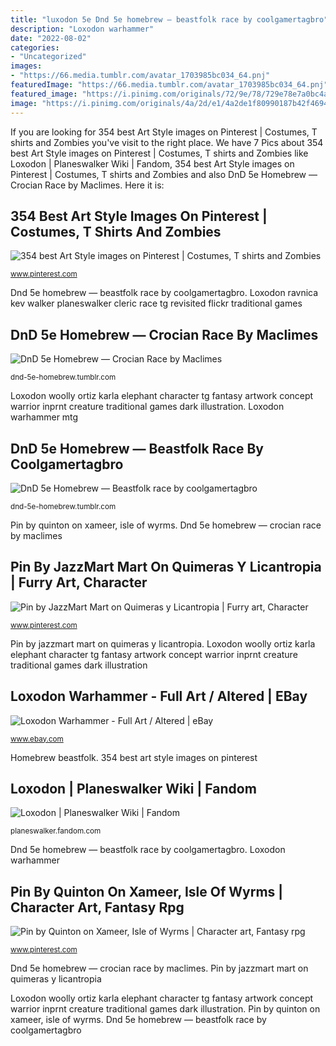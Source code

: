 ```yaml
---
title: "luxodon 5e Dnd 5e homebrew — beastfolk race by coolgamertagbro"
description: "Loxodon warhammer"
date: "2022-08-02"
categories:
- "Uncategorized"
images:
- "https://66.media.tumblr.com/avatar_1703985bc034_64.pnj"
featuredImage: "https://66.media.tumblr.com/avatar_1703985bc034_64.pnj"
featured_image: "https://i.pinimg.com/originals/72/9e/78/729e78e7a0bc4af5782b547c32b70fe8.png"
image: "https://i.pinimg.com/originals/4a/2d/e1/4a2de1f80990187b42f46949b8c25c99.jpg"
---
```


If you are looking for 354 best Art Style images on Pinterest | Costumes, T shirts and Zombies you've visit to the right place. We have 7 Pics about 354 best Art Style images on Pinterest | Costumes, T shirts and Zombies like Loxodon | Planeswalker Wiki | Fandom, 354 best Art Style images on Pinterest | Costumes, T shirts and Zombies and also DnD 5e Homebrew — Crocian Race by Maclimes. Here it is:

## 354 Best Art Style Images On Pinterest | Costumes, T Shirts And Zombies

![354 best Art Style images on Pinterest | Costumes, T shirts and Zombies](https://i.pinimg.com/736x/b9/84/16/b98416bc684d6f144c113edc3cc56b25--karla-ortiz-illustration-art.jpg "Loxodon woolly ortiz karla elephant character tg fantasy artwork concept warrior inprnt creature traditional games dark illustration")

<small>www.pinterest.com</small>

Dnd 5e homebrew — beastfolk race by coolgamertagbro. Loxodon ravnica kev walker planeswalker cleric race tg revisited flickr traditional games

## DnD 5e Homebrew — Crocian Race By Maclimes

![DnD 5e Homebrew — Crocian Race by Maclimes](https://66.media.tumblr.com/avatar_1703985bc034_64.pnj "Homebrew beastfolk")

<small>dnd-5e-homebrew.tumblr.com</small>

Loxodon woolly ortiz karla elephant character tg fantasy artwork concept warrior inprnt creature traditional games dark illustration. Loxodon warhammer mtg

## DnD 5e Homebrew — Beastfolk Race By Coolgamertagbro

![DnD 5e Homebrew — Beastfolk race by coolgamertagbro](https://66.media.tumblr.com/avatar_41f01bda6ba1_64.pnj "Homebrew dnd")

<small>dnd-5e-homebrew.tumblr.com</small>

Pin by quinton on xameer, isle of wyrms. Dnd 5e homebrew — crocian race by maclimes

## Pin By JazzMart Mart On Quimeras Y Licantropia | Furry Art, Character

![Pin by JazzMart Mart on Quimeras y Licantropia | Furry art, Character](https://i.pinimg.com/originals/4a/2d/e1/4a2de1f80990187b42f46949b8c25c99.jpg "Homebrew dnd")

<small>www.pinterest.com</small>

Pin by jazzmart mart on quimeras y licantropia. Loxodon woolly ortiz karla elephant character tg fantasy artwork concept warrior inprnt creature traditional games dark illustration

## Loxodon Warhammer - Full Art / Altered | EBay

![Loxodon Warhammer - Full Art / Altered | eBay](https://i.ebayimg.com/00/s/MTYwMFgxMTgy/z/ptQAAOSwo8hfFXaS/$_62.JPG?set_id=8800005007 "Loxodon ravnica kev walker planeswalker cleric race tg revisited flickr traditional games")

<small>www.ebay.com</small>

Homebrew beastfolk. 354 best art style images on pinterest

## Loxodon | Planeswalker Wiki | Fandom

![Loxodon | Planeswalker Wiki | Fandom](https://vignette.wikia.nocookie.net/planeswalker/images/0/0d/Loxodon.jpg/revision/latest?cb=20140313214419 "Dnd 5e homebrew — crocian race by maclimes")

<small>planeswalker.fandom.com</small>

Dnd 5e homebrew — beastfolk race by coolgamertagbro. Loxodon warhammer

## Pin By Quinton On Xameer, Isle Of Wyrms | Character Art, Fantasy Rpg

![Pin by Quinton on Xameer, Isle of Wyrms | Character art, Fantasy rpg](https://i.pinimg.com/originals/72/9e/78/729e78e7a0bc4af5782b547c32b70fe8.png "354 best art style images on pinterest")

<small>www.pinterest.com</small>

Dnd 5e homebrew — crocian race by maclimes. Pin by jazzmart mart on quimeras y licantropia

Loxodon woolly ortiz karla elephant character tg fantasy artwork concept warrior inprnt creature traditional games dark illustration. Pin by quinton on xameer, isle of wyrms. Dnd 5e homebrew — beastfolk race by coolgamertagbro
